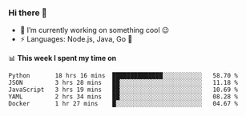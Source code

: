 ### Hi there 👋

<!--
**nodejh/nodejh** is a ✨ _special_ ✨ repository because its `README.md` (this file) appears on your GitHub profile.

Here are some ideas to get you started:

- 🔭 I’m currently working on ...
- 🌱 I’m currently learning ...
- 👯 I’m looking to collaborate on ...
- 🤔 I’m looking for help with ...
- 💬 Ask me about ...
- 📫 How to reach me: ...
- 😄 Pronouns: ...
- ⚡ Fun fact: ...
-->

- 🔭 I’m currently working on something cool :wink:
- ⚡ Languages: Node.js, Java, Go :thought_balloon:

📊 **This week I spent my time on**

<!--START_SECTION:waka-->
```text
Python       18 hrs 16 mins  ██████████████░░░░░░░░░░░   58.70 % 
JSON         3 hrs 28 mins   ██░░░░░░░░░░░░░░░░░░░░░░░   11.18 % 
JavaScript   3 hrs 19 mins   ██░░░░░░░░░░░░░░░░░░░░░░░   10.69 % 
YAML         2 hrs 34 mins   ██░░░░░░░░░░░░░░░░░░░░░░░   08.28 % 
Docker       1 hr 27 mins    █░░░░░░░░░░░░░░░░░░░░░░░░   04.67 %
```
<!--END_SECTION:waka-->


<!--
:traffic_light: **Visitors**

![visitors](https://visitor-badge.glitch.me/badge?page_id=nodejh.nodejh)
-->
